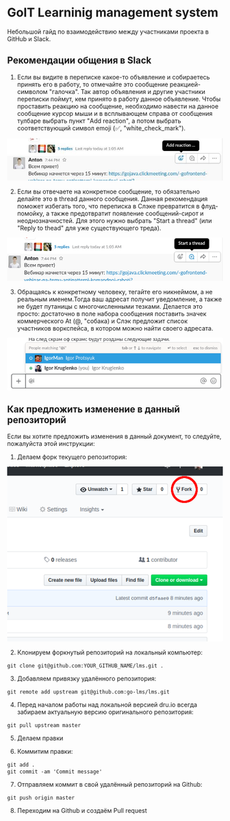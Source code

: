 # GoIT Learninig management system

Небольшой гайд по взаимодействию между участниками проекта в GitHub и Slack.

## Рекомендации общения в Slack

1. Если вы видите в переписке какое-то объявление и собираетесь принять его в работу, то отмечайте это сообщение 
реакцией-символом "галочка". Так автор объявления и другие участники переписки поймут, кем принято в работу данное объявление. 
Чтобы проставить реакцию на сообщение, необходимо навести на данное сообщение курсор мыши и в всплывающем справа от сообщения 
тулбаре выбрать пункт "Add reaction", а потом выбрать соответствующий символ emoji (:white_check_mark:, "white_check_mark").
<img src="images/01.jpg" alt="Add reaction">


2. Если вы отвечаете на конкретное сообщение, то обязательно делайте это в thread данного сообщения. Данная рекомендация поможет избегать того, что переписка в Слэке превратится в флуд-помойку, а также предотвратит появление сообщений-сирот и неоднозначностей. Для этого нужно выбрать "Start a thread" (или "Reply to thead" для уже существующего треда).
<img src="images/02.png" alt="Start a thread">


3. Обращаясь к конкретному человеку, тегайте его никнеймом, а не реальным именем.Тогда ваш адресат получит уведомление, 
а также не будет путаницы с многочисленными тезками. Делается это просто: достаточно в поле набора сообщения поставить значек
коммерческого At (@, "собака) и Слэк предложит список участников воркспейса, в котором можно найти своего адресата.
<img src="images/03.png" alt="Ответ пользователю.">


## Как предложить изменение в данный репозиторий

Если вы хотите предложить изменения в данный документ, то следуйте, пожалуйста этой инструкции:

1. Делаем форк текущего репозитория:
<img src="images/04.png" alt="Форк">


2. Клонируем форкнутый репозиторий на локальный компьютер:

  ~~~
  git clone git@github.com:YOUR_GITHUB_NAME/lms.git .
  ~~~

3. Добавляем привязку удалённого репозитория:

  ~~~
  git remote add upstream git@github.com:go-lms/lms.git
  ~~~
  
4. Перед началом работы над локальной версией dru.io всегда забираем актуальную версию оригинального репозитория:

  ~~~
  git pull upstream master
  ~~~

5. Делаем правки

6. Коммитим правки:

  ~~~
  git add .
  git commit -am 'Commit message'
  ~~~

7. Отправляем коммит в свой удалённый репозиторий на Github:

  ~~~
  git push origin master
  ~~~

8. Переходим на Github и создаём Pull request
